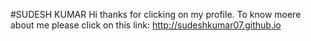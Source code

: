 #SUDESH KUMAR
Hi thanks for clicking on my profile. 
To know moere about me please click on this link: http://sudeshkumar07.github.io
